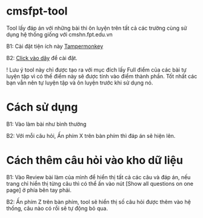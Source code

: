# cmsfpt-tool
Tool lấy đáp án với những bài thi ôn luyện trên tất cả các trường cùng sử dụng hệ thống giống với cmshn.fpt.edu.vn

B1: Cài đặt tiện ích này [Tampermonkey](https://chrome.google.com/webstore/detail/tampermonkey/dhdgffkkebhmkfjojejmpbldmpobfkfo?hl=vi)

B2: [Click vào dây](https://github.com/nguyenvancaokyfpt/cmsfpt-tool/raw/main/script.user.js) để cài đặt.

! Lưu ý tool này chỉ được tạo ra với mục đích lấy Full điểm của các bài tự luyện tập vì có thế điểm này sẽ được tính vào điểm thành phần. Tốt nhất các bạn vẫn nên tự luyện tập và ôn luyện trước khi sử dụng nó.

# Cách sử dụng

B1: Vào làm bài như bình thường

B2: Với mỗi câu hỏi, Ấn phím X trên bàn phím thì đáp án sẽ hiện lên.

# Cách thêm câu hỏi vào kho dữ liệu

B1: Vào Review bài làm của mình để hiển thị tất cả các câu và đáp án, nếu trang chỉ hiển thị từng câu thì có thể ấn vào nút [Show all questions on one page] ở phía bên tay phải.

B2: Ấn phím Z trên bàn phím, tool sẽ hiển thị số câu hỏi được thêm vào hệ thống, câu nào có rồi sẽ tự động bỏ qua.
